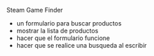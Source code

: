 Steam Game Finder

- un formulario para buscar productos
- mostrar la lista de productos
- hacer que el formulario funcione
- hacer que se realice una busqueda al escribir